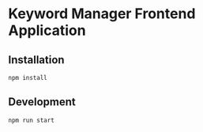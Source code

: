 # Keyword Manager Frontend Application

## Installation

`npm install`

## Development

`npm run start`
